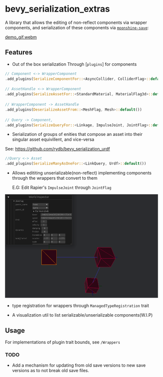 # bevy_serialization_extras

A library that allows the editing of non-reflect components via wrapper components, and serialization of these components via [`moonshine-save`](https://github.com/Zeenobit/moonshine_save):

[demo_gif.webm](https://github.com/rydb/bevy_serialization_extras/assets/43288084/3bda45f1-c75a-437b-a02d-27e58bd3276e)

## Features

- Out of the box serialization Through [`plugins`] for components

```Rust
// Component <-> WrapperComponent
.add_plugins(SerializeComponentFor::<AsyncCollider, ColliderFlag>::default())

// AssetHandle <-> WrapperComponent
.add_plugins(SerializeAssetFor::<StandardMaterial, MaterialFlag3d>::default())

// WrapperComponent -> AssetHandle
.add_plugins(DeserializeAssetFrom::<MeshFlag, Mesh>::default())

// Query -> Component, 
.add_plugins(SerializeQueryFor::<Linkage, ImpulseJoint, JointFlag>::default())
```

- Serialization of groups of enities that compose an asset into their singular asset equivillent, and vice-versa

See: <https://github.com/rydb/bevy_serialization_urdf>
```Rust
//Query <-> Asset
.add_plugins(SerializeManyAsOneFor::<LinkQuery, Urdf>::default())
```

- Allows edititing unserializable(non-reflect) implementing components through the wrappers that convert to them

    E.G: Edit Rapier's `ImpulseJoint` through `JointFlag`

![edit_example.png](edit_example.png)

- type registration for wrappers through `ManagedTypeRegistration` trait

- A visualization util to list serializable/unserializable components(W.I.P)

## Usage

For implementations of plugin trait bounds, see `/Wrappers`

### TODO

- Add a mechanism for updating from old save versions to new save versions as to not break old save files.
